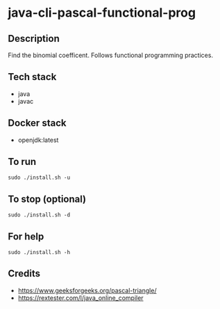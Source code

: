 # java-cli-pascal-functional-prog

## Description
Find the binomial coefficent.
Follows functional programming practices.

## Tech stack
- java
- javac

## Docker stack
- openjdk:latest

## To run
`sudo ./install.sh -u`

## To stop (optional)
`sudo ./install.sh -d`

## For help
`sudo ./install.sh -h`

## Credits
- https://www.geeksforgeeks.org/pascal-triangle/
- https://rextester.com/l/java_online_compiler
